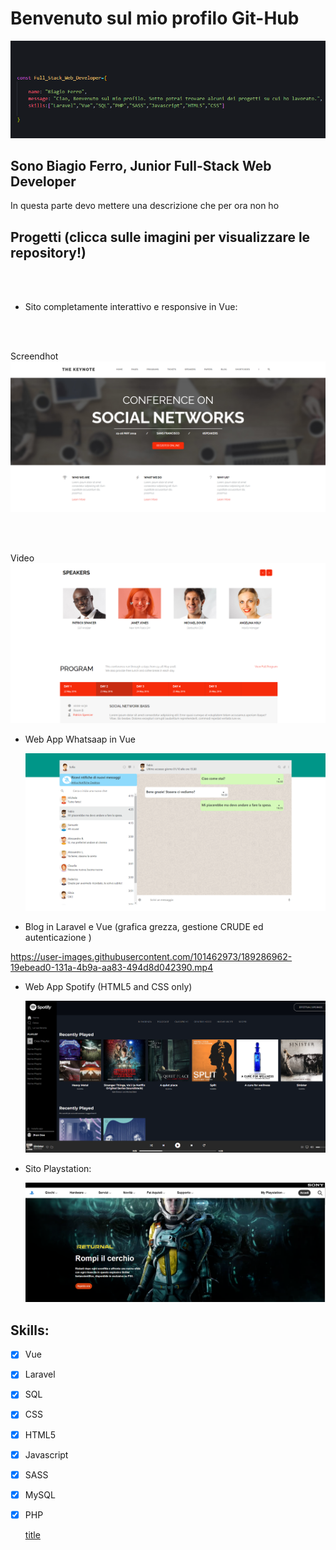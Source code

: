 # Benvenuto sul mio profilo Git-Hub


![header](images/idk.png)

## Sono Biagio Ferro, Junior Full-Stack Web Developer
In questa parte devo mettere una descrizione che per ora non ho

## Progetti (clicca sulle imagini per visualizzare le repository!)

 <br>
  <br>
   
    
- Sito completamente interattivo e responsive in Vue: 
<br>
<br>

Screendhot
[![midterm](images/site-1.png)](https://github.com/bia9400/proj-html-vuejs)

<br>
<br>

Video
[![midterm](images/site-2.png)](https://github.com/bia9400/proj-html-vuejs)



- Web App Whatsaap in Vue

	 [![whatsaap](images/whatsaap.png)](https://github.com/bia9400/vue-boolzapp)


- Blog in Laravel e Vue (grafica grezza, gestione CRUDE ed autenticazione )

https://user-images.githubusercontent.com/101462973/189286962-19ebead0-131a-4b9a-aa83-494d8d042390.mp4


- Web App Spotify (HTML5 and CSS only) 

	 [![Spotify](images/spotify.png)](https://github.com/bia9400/html-css-spotifyweb)

- Sito Playstation:

	 [![Playstation](images/playstation.png)](https://github.com/bia9400/htmlcss-playstation)

	

## Skills:

- [x] Vue
- [x] Laravel
- [x] SQL
- [x] CSS
- [x] HTML5
- [x] Javascript
- [x] SASS
- [x] MySQL
- [x] PHP

	[title](https://www.example.com)
